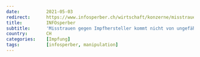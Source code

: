 ```yaml
---
date:          2021-05-03
redirect:      https://www.infosperber.ch/wirtschaft/konzerne/misstrauen-gegen-impfhersteller-kommt-nicht-von-ungefaehr/
title:         INFOsperber
subtitle:      'Misstrauen gegen Impfhersteller kommt nicht von ungefähr'
country:       CH
categories:    [Impfung]
tags:          [infosperber, manipulation]
---
```

